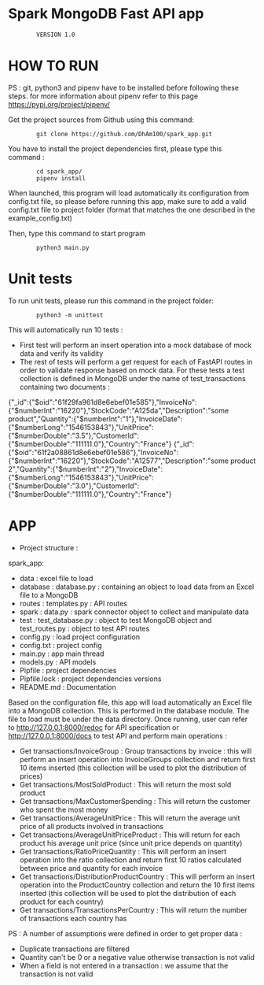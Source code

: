 # Spark MongoDB Fast API app 

            VERSION 1.0


# HOW TO RUN

PS : git, python3 and pipenv have to be installed before following these steps.
     for more information about pipenv refer to this page https://pypi.org/project/pipenv/

Get the project sources from Github using this command:

            git clone https://github.com/DhAm100/spark_app.git

You have to install the project dependencies first, please type this command :

            cd spark_app/
            pipenv install

When launched, this program will load automatically its configuration from config.txt file, so please before running this app, make sure to add a valid config.txt file to project folder (format that matches the one described in the example_config.txt)

Then, type this command to start program

            python3 main.py

# Unit tests

To run unit tests, please run this command in the project folder:

            python3 -m unittest

This will automatically run 10 tests : 
- First test will perform an insert operation into a mock database of mock data and verify its validity
- The rest of tests will perform a get request for each of FastAPI routes in order to validate response based on mock data. For these tests a test collection is defined in MongoDB under the name of test_transactions containing two documents :

{"_id":{"$oid":"61f29fa961d8e6ebef01e585"},"InvoiceNo":{"$numberInt":"16220"},"StockCode":"A125da","Description":"some product","Quantity":{"$numberInt":"1"},"InvoiceDate":{"$numberLong":"1546153843"},"UnitPrice":{"$numberDouble":"3.5"},"CustomerId":{"$numberDouble":"111111.0"},"Country":"France"} 
{"_id":{"$oid":"61f2a08861d8e6ebef01e586"},"InvoiceNo":{"$numberInt":"16220"},"StockCode":"A12577","Description":"some product 2","Quantity":{"$numberInt":"2"},"InvoiceDate":{"$numberLong":"1546153843"},"UnitPrice":{"$numberDouble":"3.0"},"CustomerId":{"$numberDouble":"111111.0"},"Country":"France"}


# APP

- Project structure :

spark_app:
- data : excel file to load
- database : database.py : containing an object to load data from an Excel file to a MongoDB
- routes : templates.py : API routes
- spark : data.py : spark connector object to collect and manipulate data
- test : test_database.py : object to test MongoDB object and test_routes.py : object to test API routes
- config.py : load project configuration
- config.txt : project config
- main.py : app main thread
- models.py : API models
- Pipfile : project dependencies
- Pipfile.lock : project dependencies versions
- README.md : Documentation

Based on the configuration file, this app will load automatically an Excel file into a MongoDB collection. This is performed in the database module. The file to load must be under the data directory.
Once running, user can refer to http://127.0.0.1:8000/redoc for API specification or http://127.0.0.1:8000/docs to test API and perform main operations : 
- Get transactions/InvoiceGroup : Group transactions by invoice : this will perform an insert operation into InvoiceGroups collection and return first 10 items inserted (this collection will be used to plot the distribution of prices)
- Get transactions/MostSoldProduct : This will return the most sold product
- Get transactions/MaxCustomerSpending : This will return the customer who spent the most money
- Get transactions/AverageUnitPrice : This will return the average unit price of all products involved in transactions 
- Get transactions/AverageUnitPriceProduct : This will return for each product his average unit price (since unit price depends on quantity) 
- Get transactions/RatioPriceQuantity : This will perform an insert operation into the ratio collection and return first 10 ratios calculated between price and quantity for each invoice
- Get transactions/DistributionProductCountry : This will perform an insert operation into the ProductCountry collection and return the 10 first items inserted (this collection will be used to plot the distribution of each product for each country)
- Get transactions/TransactionsPerCountry : This will return the number of transactions each country has

PS : A number of assumptions were defined in order to get proper data :
   - Duplicate transactions are filtered 
   - Quantity can't be 0 or a negative value otherwise transaction is not valid 
   - When a field is not entered in a transaction : we assume that the transaction is not valid 
